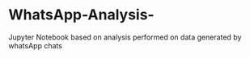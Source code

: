 # WhatsApp-Analysis-
Jupyter Notebook based on analysis performed on data generated by whatsApp chats
